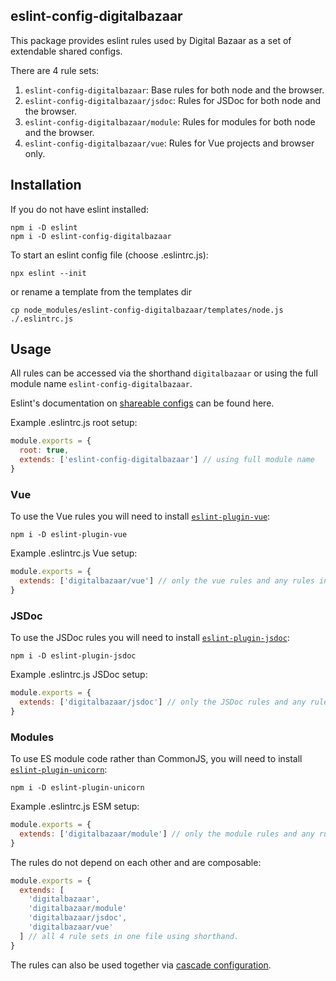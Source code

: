## eslint-config-digitalbazaar

This package provides eslint rules used by Digital Bazaar as a set of extendable shared configs.

There are 4 rule sets:
1. `eslint-config-digitalbazaar`: Base rules for both node and the browser.
2. `eslint-config-digitalbazaar/jsdoc`: Rules for JSDoc for both node and the browser.
3. `eslint-config-digitalbazaar/module`: Rules for modules for both node and the browser.
4. `eslint-config-digitalbazaar/vue`: Rules for Vue projects and browser only.

## Installation

If you do not have eslint installed:
```
npm i -D eslint
npm i -D eslint-config-digitalbazaar
```

To start an eslint config file (choose .eslintrc.js):
```
npx eslint --init
```
or rename a template from the templates dir
```
cp node_modules/eslint-config-digitalbazaar/templates/node.js ./.eslintrc.js
```

## Usage

All rules can be accessed via the shorthand `digitalbazaar`
or using the full module name `eslint-config-digitalbazaar`.

Eslint's documentation on [shareable configs](https://eslint.org/docs/developer-guide/shareable-configs) can be found here.

Example .eslintrc.js root setup:
```js
module.exports = {
  root: true,
  extends: ['eslint-config-digitalbazaar'] // using full module name
}
```

### Vue

To use the Vue rules you will need to install [`eslint-plugin-vue`](https://eslint.vuejs.org/):
```
npm i -D eslint-plugin-vue
```

Example .eslintrc.js Vue setup:
```js
module.exports = {
  extends: ['digitalbazaar/vue'] // only the vue rules and any rules in parent dirs
}
```

### JSDoc

To use the JSDoc rules you will need to install [`eslint-plugin-jsdoc`](https://github.com/gajus/eslint-plugin-jsdoc):
```
npm i -D eslint-plugin-jsdoc
```

Example .eslintrc.js JSDoc setup:
```js
module.exports = {
  extends: ['digitalbazaar/jsdoc'] // only the JSDoc rules and any rules in parent dirs
}
```

### Modules

To use ES module code rather than CommonJS, you will need to install [`eslint-plugin-unicorn`](https://github.com/sindresorhus/eslint-plugin-unicorn):
```
npm i -D eslint-plugin-unicorn
```

Example .eslintrc.js ESM setup:
```js
module.exports = {
  extends: ['digitalbazaar/module'] // only the module rules and any rules in parent dirs
}
```

The rules do not depend on each other and are composable:
```js
module.exports = {
  extends: [
    'digitalbazaar',
    'digitalbazaar/module'
    'digitalbazaar/jsdoc',
    'digitalbazaar/vue'
  ] // all 4 rule sets in one file using shorthand.
}
```

The rules can also be used together via [cascade configuration](https://eslint.org/docs/user-guide/configuring).
